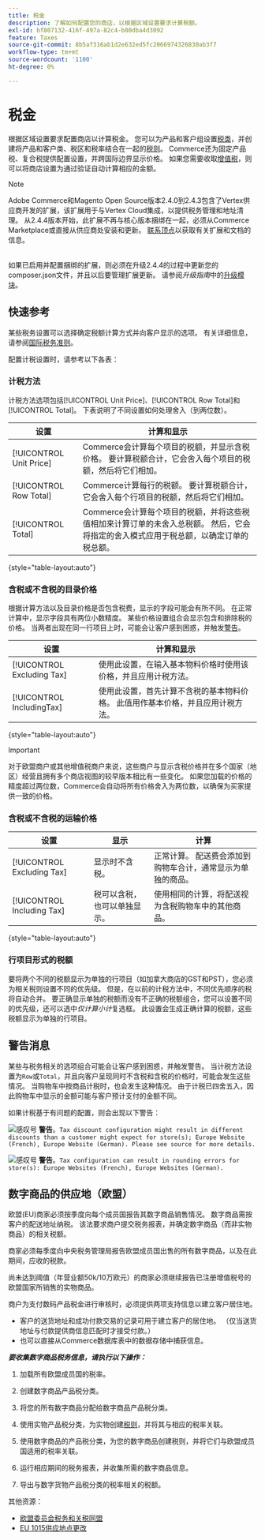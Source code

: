 ```yaml
---
title: 税金
description: 了解如何配置您的商店，以根据区域设置要求计算税额。
exl-id: bf807132-416f-497a-82c4-b00dba4d3092
feature: Taxes
source-git-commit: 8b5af316ab1d2e632ed5fc2066974326830ab3f7
workflow-type: tm+mt
source-wordcount: '1100'
ht-degree: 0%

---
```


# 税金

根据区域设置要求配置商店以计算税金。 您可以为产品和客户组设置[税类](tax-class.md)，并创建将产品和客户类、税区和税率结合在一起的[税则](tax-rules.md)。 Commerce还为固定产品税、复合税提供配置设置，并跨国际边界显示价格。 如果您需要收取[增值税](vat.md)，则可以将商店设置为通过验证自动计算相应的金额。

>[!NOTE]
>
>Adobe Commerce和Magento Open Source版本2.4.0到2.4.3包含了Vertex供应商开发的扩展，该扩展用于与Vertex Cloud集成，以提供税务管理和地址清理。 从2.4.4版本开始，此扩展不再与核心版本捆绑在一起，必须从Commerce Marketplace或直接从供应商处安装和更新。 [联系顶点](https://marketplace.magento.com/partner/vertex_inc)以获取有关扩展和文档的信息。<br><br>
>
>如果已启用并配置捆绑的扩展，则必须在升级2.4.4的过程中更新您的composer.json文件，并且以后要管理扩展更新。 请参阅&#x200B;_升级指南_&#x200B;中的[升级模块](https://experienceleague.adobe.com/docs/commerce-operations/upgrade-guide/modules/upgrade.html?lang=zh-Hans)。

## 快速参考

某些税务设置可以选择确定税额计算方式并向客户显示的选项。 有关详细信息，请参阅[国际税务准则](international-tax-guidelines.md)。

配置计税设置时，请参考以下各表：

### 计税方法

计税方法选项包括[!UICONTROL Unit Price]、[!UICONTROL Row Total]和[!UICONTROL Total]。 下表说明了不同设置如何处理舍入（到两位数）。

| 设置 | 计算和显示 |
|--- |--- |
| [!UICONTROL Unit Price] | Commerce会计算每个项目的税额，并显示含税价格。 要计算税额合计，它会舍入每个项目的税额，然后将它们相加。 |
| [!UICONTROL Row Total] | Commerce计算每行的税额。 要计算税额合计，它会舍入每个行项目的税额，然后将它们相加。 |
| [!UICONTROL Total] | Commerce会计算每个项目的税额，并将这些税值相加来计算订单的未舍入总税额。 然后，它会将指定的舍入模式应用于税总额，以确定订单的税总额。 |

{style="table-layout:auto"}

### 含税或不含税的目录价格

根据计算方法以及目录价格是否包含税费，显示的字段可能会有所不同。 在正常计算中，显示字段具有两位小数精度。 某些价格设置组合会显示包含和排除税的价格。 当两者出现在同一行项目上时，可能会让客户感到困惑，并触发[警告](taxes.md#warning-messages)。

| 设置 | 计算和显示 |
|--- |--- |
| [!UICONTROL Excluding Tax] | 使用此设置，在输入基本物料价格时使用该价格，并且应用计税方法。 |
| [!UICONTROL IncludingTax] | 使用此设置，首先计算不含税的基本物料价格。 此值用作基本价格，并且应用计税方法。 |

{style="table-layout:auto"}

>[!IMPORTANT]
>
>对于欧盟商户或其他增值税商户来说，这些商户与显示含税价格并在多个国家（地区）经营且拥有多个商店视图的较早版本相比有一些变化。 如果您加载的价格的精度超过两位数，Commerce会自动将所有价格舍入为两位数，以确保为买家提供一致的价格。

### 含税或不含税的运输价格

| 设置 | 显示 | 计算 |
|--- |--- |--- |
| [!UICONTROL Excluding Tax] | 显示时不含税。 | 正常计算。 配送费会添加到购物车合计，通常显示为单独的商品。 |
| [!UICONTROL Including Tax] | 税可以含税，也可以单独显示。 | 使用相同的计算，将配送视为含税购物车中的其他商品。 |

{style="table-layout:auto"}

### 行项目形式的税额

要将两个不同的税额显示为单独的行项目（如加拿大商店的GST和PST），您必须为相关税则设置不同的优先级。 但是，在以前的计税方法中，不同优先顺序的税将自动合并。 要正确显示单独的税额而没有不正确的税额组合，您可以设置不同的优先级，还可以选中&#x200B;_仅计算小计_&#x200B;复选框。 此设置会生成正确计算的税额，这些税额显示为单独的行项目。

## 警告消息

某些与税务相关的选项组合可能会让客户感到困惑，并触发警告。 当计税方法设置为`Row`或`Total`，并且向客户呈现同时不含税和含税的价格时，可能会发生这些情况。 当购物车中按商品计税时，也会发生这种情况。 由于计税已四舍五入，因此购物车中显示的金额可能与客户预计支付的金额不同。

如果计税基于有问题的配置，则会出现以下警告：

![感叹号](../assets/icon-warning.png) **警告**。`Tax discount configuration might result in different discounts than a customer might expect for store(s); Europe Website (French), Europe Website (German). Please see source for more details.`

![感叹号](../assets/icon-warning.png) **警告**。`Tax configuration can result in rounding errors for store(s): Europe Websites (French), Europe Websites (German).`

## 数字商品的供应地（欧盟）

欧盟(EU)商家必须按季度向每个成员国报告其数字商品销售情况。 数字商品需按客户的配送地址纳税。 该法要求商户提交税务报表，并确定数字商品（而非实物商品）的相关税额。

商家必须每季度向中央税务管理局报告欧盟成员国出售的所有数字商品，以及在此期间，应收的税款。

尚未达到阈值（年营业额50k/10万欧元）的商家必须继续报告已注册增值税号的欧盟国家所销售的实物商品。

商户为支付数码产品税金进行审核时，必须提供两项支持信息以建立客户居住地。

- 客户的送货地址和成功付款交易的记录可用于建立客户的居住地。 （仅当送货地址与付款提供商信息匹配时才接受付款。）
- 也可以直接从Commerce数据库表中的数据存储中捕获信息。

_&#x200B;**要收集数字商品税务信息，请执行以下操作：**&#x200B;_

1. 加载所有欧盟成员国的税率。

1. 创建数字商品产品税分类。

1. 将您的所有数字商品分配给数字商品产品税分类。

1. 使用实物产品税分类，为实物创建[税则](tax-rules.md)，并将其与相应的税率关联。

1. 使用数字商品的产品税分类，为您的数字商品创建税则，并将它们与欧盟成员国适用的税率关联。

1. 运行相应期间的税务报表，并收集所需的数字商品信息。

1. 导出与数字货物产品税分类的税率相关的税额。

其他资源：

- [欧盟委员会税务和关税同盟][1]
- [EU 1015供应地点更改][2]

[1]: https://europa.eu/youreurope/business/taxation/vat/vat-rules-rates/index_en.htm
[2]: https://www2.deloitte.com/global/en/services/tax.html
